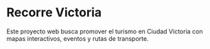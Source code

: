 # Recorre Victoria

Este proyecto web busca promover el turismo en Ciudad Victoria con mapas interactivos, eventos y rutas de transporte.
